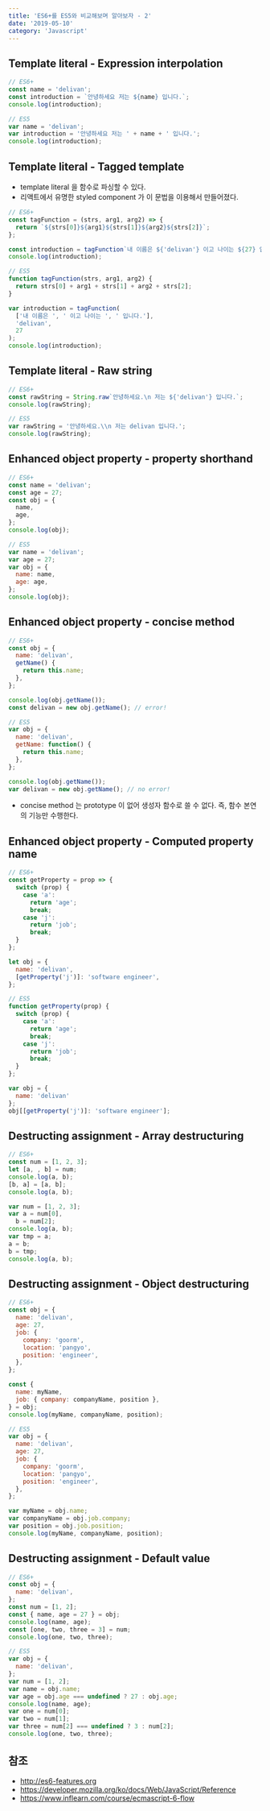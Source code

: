 ```yaml
---
title: 'ES6+를 ES5와 비교해보며 알아보자 - 2'
date: '2019-05-10'
category: 'Javascript'
---
```


## Template literal - Expression interpolation

```js
// ES6+
const name = 'delivan';
const introduction = `안녕하세요 저는 ${name} 입니다.`;
console.log(introduction);
```

```js
// ES5
var name = 'delivan';
var introduction = '안녕하세요 저는 ' + name + ' 입니다.';
console.log(introduction);
```

## Template literal - Tagged template

- template literal 을 함수로 파싱할 수 있다.
- 리액트에서 유명한 styled component 가 이 문법을 이용해서 만들어졌다.

```js
// ES6+
const tagFunction = (strs, arg1, arg2) => {
  return `${strs[0]}${arg1}${strs[1]}${arg2}${strs[2]}`;
};

const introduction = tagFunction`내 이름은 ${'delivan'} 이고 나이는 ${27} 입니다.`;
console.log(introduction);
```

```js
// ES5
function tagFunction(strs, arg1, arg2) {
  return strs[0] + arg1 + strs[1] + arg2 + strs[2];
}

var introduction = tagFunction(
  ['내 이름은 ', ' 이고 나이는 ', ' 입니다.'],
  'delivan',
  27
);
console.log(introduction);
```

## Template literal - Raw string

```js
// ES6+
const rawString = String.raw`안녕하세요.\n 저는 ${'delivan'} 입니다.`;
console.log(rawString);
```

```js
// ES5
var rawString = '안녕하세요.\\n 저는 delivan 입니다.';
console.log(rawString);
```

## Enhanced object property - property shorthand

```js
// ES6+
const name = 'delivan';
const age = 27;
const obj = {
  name,
  age,
};
console.log(obj);
```

```js
// ES5
var name = 'delivan';
var age = 27;
var obj = {
  name: name,
  age: age,
};
console.log(obj);
```

## Enhanced object property - concise method

```js
// ES6+
const obj = {
  name: 'delivan',
  getName() {
    return this.name;
  },
};

console.log(obj.getName());
const delivan = new obj.getName(); // error!
```

```js
// ES5
var obj = {
  name: 'delivan',
  getName: function() {
    return this.name;
  },
};

console.log(obj.getName());
var delivan = new obj.getName(); // no error!
```

- concise method 는 prototype 이 없어 생성자 함수로 쓸 수 없다. 즉, 함수 본연의 기능만 수행한다.

## Enhanced object property - Computed property name

```js
// ES6+
const getProperty = prop => {
  switch (prop) {
    case 'a':
      return 'age';
      break;
    case 'j':
      return 'job';
      break;
  }
};

let obj = {
  name: 'delivan',
  [getProperty('j')]: 'software engineer',
};
```

```js
// ES5
function getProperty(prop) {
  switch (prop) {
    case 'a':
      return 'age';
      break;
    case 'j':
      return 'job';
      break;
  }
};

var obj = {
  name: 'delivan'
};
obj[[getProperty('j')]: 'software engineer'];
```

## Destructing assignment - Array destructuring

```js
// ES6+
const num = [1, 2, 3];
let [a, , b] = num;
console.log(a, b);
[b, a] = [a, b];
console.log(a, b);
```

```js
var num = [1, 2, 3];
var a = num[0],
  b = num[2];
console.log(a, b);
var tmp = a;
a = b;
b = tmp;
console.log(a, b);
```

## Destructing assignment - Object destructuring

```js
// ES6+
const obj = {
  name: 'delivan',
  age: 27,
  job: {
    company: 'goorm',
    location: 'pangyo',
    position: 'engineer',
  },
};

const {
  name: myName,
  job: { company: companyName, position },
} = obj;
console.log(myName, companyName, position);
```

```js
// ES5
var obj = {
  name: 'delivan',
  age: 27,
  job: {
    company: 'goorm',
    location: 'pangyo',
    position: 'engineer',
  },
};

var myName = obj.name;
var companyName = obj.job.company;
var position = obj.job.position;
console.log(myName, companyName, position);
```

## Destructing assignment - Default value

```js
// ES6+
const obj = {
  name: 'delivan',
};
const num = [1, 2];
const { name, age = 27 } = obj;
console.log(name, age);
const [one, two, three = 3] = num;
console.log(one, two, three);
```

```js
// ES5
var obj = {
  name: 'delivan',
};
var num = [1, 2];
var name = obj.name;
var age = obj.age === undefined ? 27 : obj.age;
console.log(name, age);
var one = num[0];
var two = num[1];
var three = num[2] === undefined ? 3 : num[2];
console.log(one, two, three);
```

## 참조

- <a href="http://es6-features.org" target="_blank">http://es6-features.org</a>
- <a href="https://developer.mozilla.org/ko/docs/Web/JavaScript/Reference" target="_blank">https://developer.mozilla.org/ko/docs/Web/JavaScript/Reference</a>
- <a href="https://www.inflearn.com/course/ecmascript-6-flow" target="_blank">https://www.inflearn.com/course/ecmascript-6-flow</a>
